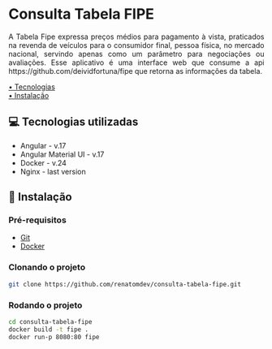 <h1 style="font-weight: bold;">Consulta Tabela FIPE </h1>

<p align="justify">
    A Tabela Fipe expressa preços médios para pagamento à vista, praticados na revenda de veículos para o consumidor final, pessoa física, no mercado nacional, servindo apenas como um parâmetro para negociações ou avaliações. Esse aplicativo é uma interface web que consume a api https://github.com/deividfortuna/fipe que retorna as informações da tabela.
</p>

<p>
 <a href="#technologies">• Tecnologias</a> </br>  
 <a href="#started">• Instalação</a>  
</p>

<h2 id="technologies">💻 Tecnologias utilizadas</h2>

- Angular - v.17
- Angular Material UI - v.17
- Docker - v.24
- Nginx - last version

<h2 id="started">🚀 Instalação</h2>

<h3>Pré-requisitos</h3>

- [Git](https://github.com)
- [Docker](https://www.docker.com/)

<h3>Clonando o projeto</h3>

```bash
git clone https://github.com/renatomdev/consulta-tabela-fipe.git
```

<h3>Rodando o projeto</h3>

```bash
cd consulta-tabela-fipe
docker build -t fipe .
docker run-p 8080:80 fipe
```

